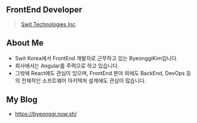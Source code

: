 ## FrontEnd Developer 
> [Swit Technologies Inc](http://swit.io/).

## About Me
- Swit Korea에서 FrontEnd 개발자로 근무하고 있는 ByeonggiKim입니다. 
- 회사에서는 Angular를 주력으로 하고 있습니다. 
- 그밖에 React에도 관심이 있으며, FrontEnd 분야 외에도 BackEnd, DevOps 등의
전체적인 소프트웨어 아키텍처 설계에도 관심이 많습니다.

## My Blog 
- https://byeonggi.now.sh/
